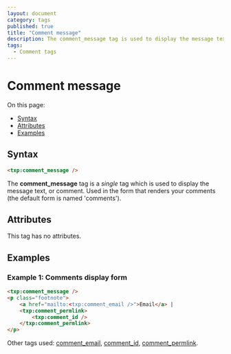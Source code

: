 ```yaml
---
layout: document
category: tags
published: true
title: "Comment message"
description: The comment_message tag is used to display the message text, or comment.
tags:
  - Comment tags
---
```


# Comment message

On this page:

* [Syntax](#syntax)
* [Attributes](#attributes)
* [Examples](#examples)

## Syntax

~~~ html
<txp:comment_message />
~~~

The **comment_message** tag is a *single* tag which is used to display the message text, or comment. Used in the form that renders your comments (the default form is named 'comments').

## Attributes

This tag has no attributes.

## Examples

### Example 1: Comments display form

~~~ html
<txp:comment_message />
<p class="footnote">
    <a href="mailto:<txp:comment_email />">Email</a> |
    <txp:comment_permlink>
        <txp:comment_id />
    </txp:comment_permlink>
</p>
~~~

Other tags used: [comment_email](comment-email), [comment_id](comment-id), [comment_permlink](comment-permlink).
